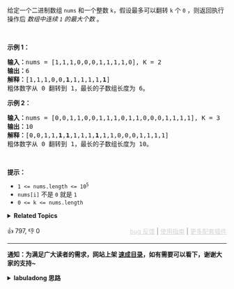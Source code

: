 <p>给定一个二进制数组&nbsp;<code>nums</code>&nbsp;和一个整数 <code>k</code>，假设最多可以翻转 <code>k</code> 个 <code>0</code> ，则返回执行操作后 <em>数组中连续 <code>1</code> 的最大个数</em> 。</p>

<p>&nbsp;</p>

<p><strong>示例 1：</strong></p>

<pre>
<strong>输入：</strong>nums = [1,1,1,0,0,0,1,1,1,1,0], K = 2
<strong>输出：</strong>6
<strong>解释：</strong>[1,1,1,0,0,<strong>1</strong>,1,1,1,1,<strong>1</strong>]
粗体数字从 0 翻转到 1，最长的子数组长度为 6。</pre>

<p><strong>示例 2：</strong></p>

<pre>
<strong>输入：</strong>nums = [0,0,1,1,0,0,1,1,1,0,1,1,0,0,0,1,1,1,1], K = 3
<strong>输出：</strong>10
<strong>解释：</strong>[0,0,1,1,<strong>1</strong>,<strong>1</strong>,1,1,1,<strong>1</strong>,1,1,0,0,0,1,1,1,1]
粗体数字从 0 翻转到 1，最长的子数组长度为 10。</pre>

<p>&nbsp;</p>

<p><strong>提示：</strong></p>

<ul> 
 <li><code>1 &lt;= nums.length &lt;= 10<sup>5</sup></code></li> 
 <li><code>nums[i]</code>&nbsp;不是&nbsp;<code>0</code>&nbsp;就是&nbsp;<code>1</code></li> 
 <li><code>0 &lt;= k &lt;= nums.length</code></li> 
</ul>

<details><summary><strong>Related Topics</strong></summary>数组 | 二分查找 | 前缀和 | 滑动窗口</details><br>

<div>👍 797, 👎 0<span style='float: right;'><span style='color: gray;'><a href='https://github.com/labuladong/fucking-algorithm/issues' target='_blank' style='color: lightgray;text-decoration: underline;'>bug 反馈</a> | <a href='https://labuladong.online/algo/fname.html?fname=jb插件简介' target='_blank' style='color: lightgray;text-decoration: underline;'>使用指南</a> | <a href='https://labuladong.online/algo/' target='_blank' style='color: lightgray;text-decoration: underline;'>更多配套插件</a></span></span></div>

<div id="labuladong"><hr>

**通知：为满足广大读者的需求，网站上架 [速成目录](https://labuladong.online/algo/intro/quick-learning-plan/)，如有需要可以看下，谢谢大家的支持~**

<details><summary><strong>labuladong 思路</strong></summary>


<div id="labuladong_solution_zh">

## 基本思路

这题考察滑动窗口技巧，你维护一个窗口在 `nums` 上滑动，保证 `nums` 中的所有数字都被替换成 1，那么窗口可以达到的最大长度就是题目要的答案。

前文 [滑动窗口框架](https://labuladong.online/algo/essential-technique/sliding-window-framework/) 说过，使用滑动窗口算法需要搞清楚以下几个问题：

1、什么时候应该扩大窗口？

2、什么时候应该缩小窗口？

3、什么时候得到一个合法的答案？

针对本题，以上三个问题的答案是：

1、当可替换次数大于等于 0 时，扩大窗口，让进入窗口的 0 都变成 1，使得连续的 1 的长度尽可能大。

2、当可替换次数小于 0 时，缩小窗口，空余出可替换次数，以便继续扩大窗口。

3、只要可替换次数大于等于 0，窗口中的元素都会被替换成 1，也就是连续为 1 的子数组，我们想求的就是最大窗口长度。

有了这个思路，直接看代码吧。

**详细题解**：
  - [【练习】滑动窗口算法经典习题](https://labuladong.online/algo/problem-set/sliding-window/)

</div>





<div id="solution">

## 解法代码



<div class="tab-panel"><div class="tab-nav">
<button data-tab-item="cpp" class="tab-nav-button btn " data-tab-group="default" onclick="switchTab(this)">cpp🤖</button>

<button data-tab-item="python" class="tab-nav-button btn " data-tab-group="default" onclick="switchTab(this)">python🤖</button>

<button data-tab-item="java" class="tab-nav-button btn active" data-tab-group="default" onclick="switchTab(this)">java🟢</button>

<button data-tab-item="go" class="tab-nav-button btn " data-tab-group="default" onclick="switchTab(this)">go🤖</button>

<button data-tab-item="javascript" class="tab-nav-button btn " data-tab-group="default" onclick="switchTab(this)">javascript🤖</button>
</div><div class="tab-content">
<div data-tab-item="cpp" class="tab-item " data-tab-group="default"><div class="highlight">

```cpp
// 注意：cpp 代码由 chatGPT🤖 根据我的 java 代码翻译。
// 本代码的正确性已通过力扣验证，如有疑问，可以对照 java 代码查看。

class Solution {
public:
    int longestOnes(vector<int>& nums, int k) {
        int left = 0, right = 0;
        // 记录窗口中 1 的出现次数
        int windowOneCount = 0;
        // 记录结果长度
        int res = 0;

        // 开始滑动窗口模板
        while (right < nums.size()) {
            // 扩大窗口
            if (nums[right] == 1) {
                windowOneCount++;
            }
            right++;

            while (right - left - windowOneCount > k) {
                // 当窗口中需要替换的 0 的数量大于 k，缩小窗口
                if (nums[left] == 1) {
                    windowOneCount--;
                }
                left++;
            }
            // 此时一定是一个合法的窗口，求最大窗口长度
            res = max(res, right - left);
        }
        return res;
    }
};
```

</div></div>

<div data-tab-item="python" class="tab-item " data-tab-group="default"><div class="highlight">

```python
# 注意：python 代码由 chatGPT🤖 根据我的 java 代码翻译。
# 本代码的正确性已通过力扣验证，如有疑问，可以对照 java 代码查看。

class Solution:
    def longestOnes(self, nums: List[int], k: int) -> int:
        left = 0
        # record the count of 1s in the window
        windowOneCount = 0
        # record the length of the result
        res = 0

        # start the sliding window template
        for right in range(len(nums)):
            # expand the window
            if nums[right] == 1:
                windowOneCount += 1
            
            # when the number of 0s that need to be replaced in the window is greater than k, shrink the window
            while right - left + 1 - windowOneCount > k:
                if nums[left] == 1:
                    windowOneCount -= 1
                left += 1
            
            # at this point, it is a valid window, calculate the maximum window length
            res = max(res, right - left + 1)
        
        return res
```

</div></div>

<div data-tab-item="java" class="tab-item active" data-tab-group="default"><div class="highlight">

```java
class Solution {
    public int longestOnes(int[] nums, int k) {
        int left = 0, right = 0;
        // 记录窗口中 1 的出现次数
        int windowOneCount = 0;
        // 记录结果长度
        int res = 0;

        // 开始滑动窗口模板
        while (right < nums.length) {
            // 扩大窗口
            if (nums[right] == 1) {
                windowOneCount++;
            }
            right++;

            while (right - left - windowOneCount > k) {
                // 当窗口中需要替换的 0 的数量大于 k，缩小窗口
                if (nums[left] == 1) {
                    windowOneCount--;
                }
                left++;
            }
            // 此时一定是一个合法的窗口，求最大窗口长度
            res = Math.max(res, right - left);
        }
        return res;
    }
}
```

</div></div>

<div data-tab-item="go" class="tab-item " data-tab-group="default"><div class="highlight">

```go
// 注意：go 代码由 chatGPT🤖 根据我的 java 代码翻译。
// 本代码的正确性已通过力扣验证，如有疑问，可以对照 java 代码查看。

func longestOnes(nums []int, k int) int {
    left, right := 0, 0
    // 记录窗口中 1 的出现次数
    windowOneCount := 0
    // 记录结果长度
    res := 0

    // 开始滑动窗口模板
    for right < len(nums) {
        // 扩大窗口
        if nums[right] == 1 {
            windowOneCount++
        }
        right++

        for right-left-windowOneCount > k {
            // 当窗口中需要替换的 0 的数量大于 k，缩小窗口
            if nums[left] == 1 {
                windowOneCount--
            }
            left++
        }
        // 此时一定是一个合法的窗口，求最大窗口长度
        res = max(res, right-left)
    }
    return res
}

// Helper function to find the maximum of two integers
func max(a, b int) int {
    if a > b {
        return a
    }
    return b
}
```

</div></div>

<div data-tab-item="javascript" class="tab-item " data-tab-group="default"><div class="highlight">

```javascript
// 注意：javascript 代码由 chatGPT🤖 根据我的 java 代码翻译。
// 本代码的正确性已通过力扣验证，如有疑问，可以对照 java 代码查看。

var longestOnes = function(nums, k) {
    let left = 0, right = 0;
    // 记录窗口中 1 的出现次数
    let windowOneCount = 0;
    // 记录结果长度
    let res = 0;

    // 开始滑动窗口模板
    while (right < nums.length) {
        // 扩大窗口
        if (nums[right] == 1) {
            windowOneCount++;
        }
        right++;

        while (right - left - windowOneCount > k) {
            // 当窗口中需要替换的 0 的数量大于 k，缩小窗口
            if (nums[left] == 1) {
                windowOneCount--;
            }
            left++;
        }
        // 此时一定是一个合法的窗口，求最大窗口长度
        res = Math.max(res, right - left);
    }
    return res;
};
```

</div></div>
</div></div>

<hr /><details open hint-container details><summary style="font-size: medium"><strong>🍭🍭 算法可视化 🍭🍭</strong></summary><div id="data_max-consecutive-ones-iii"  category="leetcode" ></div><div class="resizable aspect-ratio-container" style="height: 100%;">
<div id="iframe_max-consecutive-ones-iii"></div></div>
</details><hr /><br />

</div>
</details>
</div>

